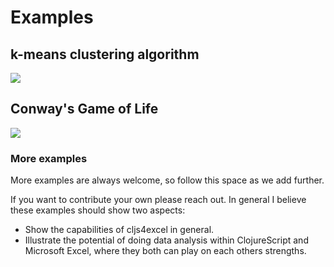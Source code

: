 # Examples

## k-means clustering algorithm

![](https://www.cljs4excel.com/examples/k-means/k-means.gif)

## Conway's Game of Life

![](https://www.cljs4excel.com/examples/conway/conway.gif)


### More examples

More examples are always welcome, so follow this space as we add further.

If you want to contribute your own please reach out. In general I believe these examples should show two aspects:

* Show the capabilities of cljs4excel in general.
* Illustrate the potential of doing data analysis within ClojureScript and Microsoft Excel, where they both can play on each others strengths.
